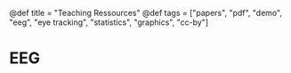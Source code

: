 @def title = "Teaching Ressources"
@def tags = ["papers", "pdf", "demo", "eeg", "eye tracking", "statistics", "graphics", "cc-by"]

# EEG

